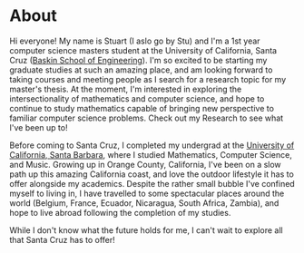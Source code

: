 # About


Hi everyone! My name is Stuart (I aslo go by Stu) and I'm a 1st year computer science masters student at the University of California, Santa Cruz ([Baskin School of Engineering](https://engineering.ucsc.edu/)). I'm so excited to be starting my graduate studies at such an amazing place, and am looking forward to taking courses and meeting people as I search for a research topic for my master's thesis. At the moment, I'm interested in exploring the intersectionality of mathematics and computer science, and hope to continue to study mathematics capable of bringing new perspective to familiar computer science problems. Check out my Research to see what I've been up to! 


 Before coming to Santa Cruz, I completed my undergrad at the [University of California, Santa Barbara](https://www.ucsb.edu/), where I studied Mathematics, Computer Science, and Music. Growing up in Orange County, California, I've been on a slow path up this amazing California coast, and love the outdoor lifestyle it has to offer alongside my academics. Despite the rather small bubble I've confined myself to living in, I have travelled to some spectacular places around the world (Belgium, France, Ecuador, Nicaragua, South Africa, Zambia), and hope to live abroad following the completion of my studies. 

 While I don't know what the future holds for me, I can't wait to explore all that Santa Cruz has to offer! 